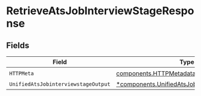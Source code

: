 # RetrieveAtsJobInterviewStageResponse


## Fields

| Field                                                                                                         | Type                                                                                                          | Required                                                                                                      | Description                                                                                                   |
| ------------------------------------------------------------------------------------------------------------- | ------------------------------------------------------------------------------------------------------------- | ------------------------------------------------------------------------------------------------------------- | ------------------------------------------------------------------------------------------------------------- |
| `HTTPMeta`                                                                                                    | [components.HTTPMetadata](../../models/components/httpmetadata.md)                                            | :heavy_check_mark:                                                                                            | N/A                                                                                                           |
| `UnifiedAtsJobinterviewstageOutput`                                                                           | [*components.UnifiedAtsJobinterviewstageOutput](../../models/components/unifiedatsjobinterviewstageoutput.md) | :heavy_minus_sign:                                                                                            | N/A                                                                                                           |